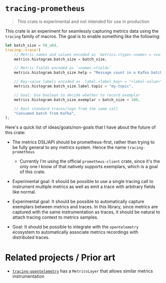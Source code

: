 # `tracing-prometheus`

> This crate is experimental and not intended for use in production

This crate is an experiment for seamlessly capturing metrics data using
the `tracing` family of macros. The goal is to enable something like the following:

```rust
let batch_size = 50_u64,
tracing::trace!(
    // Metric names and values encoded as `metrics.<type>.<name> = <value>`
    metrics.histogram.batch_size = batch_size,

    // Metric fields encoded as `<name>.<field>`
    metrics.histogram.batch_size.help = "Message count in a Kafka batch",

    // Key-value labels encoded as .label.<label_key> = "<label-value>"
    metrics.histogram.batch_size.label.topic = "my-topic",

    // Goal: Use boolean to decide whether to record exemplar
    metrics.histogram.batch_size.exemplar = batch_size > 100,

    // Emit standard traces/logs from the same call
    "Consumed batch from Kafka",
);
```

Here's a quick list of ideas/goals/non-goals that I have about the future of
this crate:

- The metrics DSL/API should be prometheus-first, rather than trying to be
  fully general to any metrics system. Hence the name `tracing-prometheus`

  - Currently I'm using the official `prometheus-client` crate, since it's the
    only one I know of that natively supports exemplars, which is a goal of
    this crate.

- Experimental goal: It should be possible to use a single tracing call to
  instrument multiple metrics as well as emit a trace with arbitrary fields
  like normal.

- Experimental goal: It should be possible to automatically capture exemplars
  between metrics and traces. In this library, since metrics are captured with
  the same instrumentation as traces, it should be natural to attach tracing
  context to metrics samples.

- Goal: It should be possible to integrate with the `opentelemetry` ecosystem
  to automatically associate metrics recordings with distributed traces.

# Related projects / Prior art

- [`tracing-opentelemetry`] has a `MetricsLayer` that allows similar metrics
  instrumentation

[`tracing-opentelemetry`]: https://docs.rs/tracing-opentelemetry/latest/tracing_opentelemetry/struct.MetricsLayer.html
